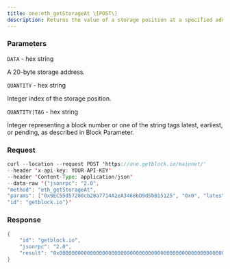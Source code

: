 ```yaml
---
title: one:eth_getStorageAt \[POST\]
description: Returns the value of a storage position at a specified address.
---
```


### Parameters


`DATA` - hex string

A 20-byte storage address.

`QUANTITY` - hex string

Integer index of the storage position.

`QUANTITY|TAG` - hex string

Integer representing a block number or one of the string tags latest,
earliest, or pending, as described in Block Parameter.

### Request

``` java
curl --location --request POST 'https://one.getblock.io/mainnet/' 
--header 'x-api-key: YOUR-API-KEY' 
--header 'Content-Type: application/json' 
--data-raw '{"jsonrpc": "2.0",
"method": "eth_getStorageAt",
"params": ["0x9EC55d57208cb28a7714A2eA3468bD9d5bB15125", "0x0", "latest"],
"id": "getblock.io"}'
```

###  Response

``` java
{
    "id": "getblock.io",
    "jsonrpc": "2.0",
    "result": "0x0000000000000000000000000000000000000000000000000000000000000000"
}
```

